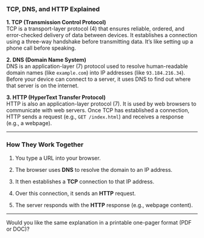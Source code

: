 ### **TCP, DNS, and HTTP Explained**

**1. TCP (Transmission Control Protocol)**  
TCP is a transport-layer protocol (4) that ensures reliable, ordered, and error-checked delivery of data between devices. It establishes a connection using a three-way handshake before transmitting data. It’s like setting up a phone call before speaking.

**2. DNS (Domain Name System)**  
DNS is an application-layer (7) protocol used to resolve human-readable domain names (like `example.com`) into IP addresses (like `93.184.216.34`). Before your device can connect to a server, it uses DNS to find out where that server is on the internet.

**3. HTTP (HyperText Transfer Protocol)**  
HTTP is also an application-layer protocol (7). It is used by web browsers to communicate with web servers. Once TCP has established a connection, HTTP sends a request (e.g., `GET /index.html`) and receives a response (e.g., a webpage).

---

### **How They Work Together**

1. You type a URL into your browser.
    
2. The browser uses **DNS** to resolve the domain to an IP address.
    
3. It then establishes a **TCP** connection to that IP address.
    
4. Over this connection, it sends an **HTTP** request.
    
5. The server responds with the **HTTP** response (e.g., webpage content).
    

---

Would you like the same explanation in a printable one-pager format (PDF or DOC)?